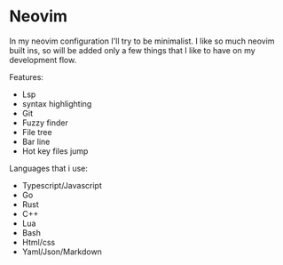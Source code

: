 # Neovim

In my neovim configuration I'll try to be minimalist. I like so much neovim built ins, so will be added only a few things that I like to have on my development flow.

Features:
- Lsp
- syntax highlighting
- Git
- Fuzzy finder
- File tree
- Bar line
- Hot key files jump

Languages that i use:
- Typescript/Javascript
- Go
- Rust
- C++
- Lua
- Bash
- Html/css
- Yaml/Json/Markdown
